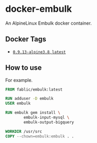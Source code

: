 # docker-embulk

An AlpineLinux Embulk docker container.

## Docker Tags

- [`0.9.13-alpine3.8`, `latest`](https://github.com/fablic/docker-embulk/tree/master/0.9.13/alpine3.8/Dockerfile)

## How to use

For example.

```dockerfile
FROM fablic/embulk:latest

RUN adduser -D embulk
USER embulk

RUN embulk gem install \
        embulk-input-mysql \
        embulk-output-bigquery

WORKDIR /usr/src
COPY --chown=embulk:embulk . .
```
